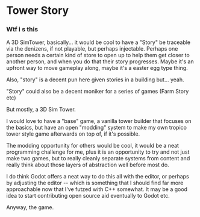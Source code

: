 # Tower Story

### Wtf i s this

A 3D SimTower, basically... it would be cool to have a "Story" be traceable via the denizens, if not playable, but perhaps injectable. Perhaps one person needs a certain kind of store to open up to help them get closer to another person, and when you do that their story progresses. Maybe it's an upfront way to move gameplay along, maybe it's a easter egg type thing.

Also, "story" is a decent pun here given stories in a building but... yeah.

"Story" could also be a decent moniker for a series of games (Farm Story etc)

But mostly, a 3D Sim Tower.

I would love to have a "base" game, a vanilla tower builder that focuses on the basics, but have an open "modding" system to make my own tropico tower style game afterwards on top of, if it's possible.

The modding opportunity for others would be cool, it would be a neat programming challenge for me, plus it is an opportunity to try and not just make two games, but to really cleanly separate systems from content and really think about those layers of abstraction well before most do.

I do think Godot offers a neat way to do this all with the editor, or perhaps by adjusting the editor -- which is something that I should find far more approachable now that I've futzed with C++ somewhat. It may be a good idea to start contributing open source aid eventually to Godot etc.

Anyway, the game.
